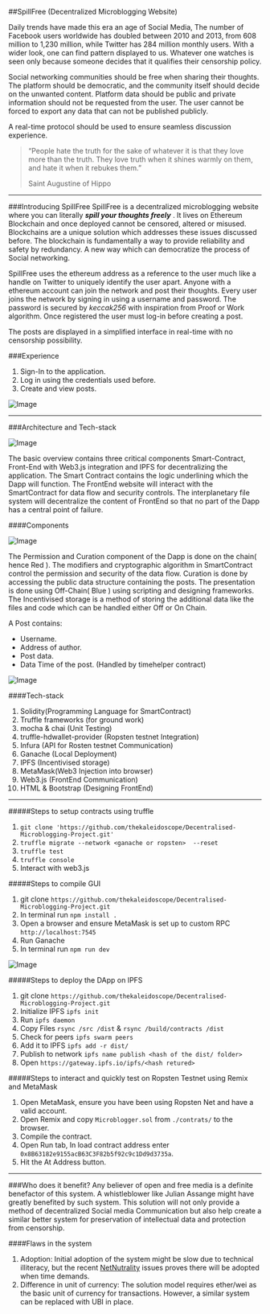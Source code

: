 ##SpillFree (Decentralized Microblogging Website)

Daily trends have made this era an age of Social Media, The number of Facebook users worldwide has doubled between 2010 and 2013, from 608 million to 1,230 million, while Twitter has 284 million monthly users. With a wider look, one can find pattern displayed to us. Whatever one watches is seen only because someone decides that it qualifies their censorship policy.

Social networking communities should be free when sharing their thoughts. The platform should be democratic, and the community itself should decide on the unwanted content. Platform data should be public and private information should not be requested from the user. The user cannot be forced to export any data that can not be published publicly.

A real-time protocol should be used to ensure seamless discussion experience.

>“People hate the truth for the sake of whatever it is that they love more than the truth. They love truth when it shines warmly on them, and hate it when it rebukes them.”
>
>Saint Augustine of Hippo

---

###Introducing SpillFree
SpillFree is a decentralized microblogging website where you can literally ***spill your thoughts freely*** . It lives on Ethereum Blockchain and once deployed cannot be censored, altered or misused. Blockchains are a unique solution which addresses these
issues discussed before. The blockchain is fundamentally a way to provide reliability and safety by redundancy. A new way which can democratize the process of Social networking.

SpillFree uses the ethereum address as a reference to the user much like a handle on Twitter to uniquely identify the user apart. Anyone with a ethereum account can join the network and post their thoughts. Every user joins the network by signing in using a username and password. The password is secured by *keccak256* with inspiration from Proof or Work algorithm. Once registered the user must log-in before creating a post.

The posts are displayed in a simplified interface in real-time with no censorship possibility.

###Experience
1. Sign-In to the application.
2. Log in using the credentials used before.
3. Create and view posts.

![Image](https://image.ibb.co/mnqTho/Tw7.png)

---

###Architecture and Tech-stack

![Image](https://image.ibb.co/c1dg2o/Overview.jpg)

The basic overview contains three critical components Smart-Contract, Front-End with Web3.js integration and IPFS for decentralizing the application. The Smart Contract contains the logic underlining which the Dapp will function. The FrontEnd website will interact with the SmartContract for data flow and security controls. The interplanetary file system will decentralize the content of FrontEnd so that no part of the Dapp has a central point of failure.

####Components

![Image](https://image.ibb.co/ehn8ho/Components.jpg)

The Permission and Curation component of the Dapp is done on the chain( hence Red ). The modifiers and cryptographic algorithm in SmartContract control the permission and security of the data flow. Curation is done by accessing the public data structure containing the posts. The presentation is done using Off-Chain( Blue ) using scripting and designing frameworks. The Incentivised storage is a method of storing the additional data like the files and code which can be handled either Off or On Chain.

A Post contains:
* Username.
* Address of author.
* Post data.
* Data Time of the post. (Handled by timehelper contract)

![Image](https://image.ibb.co/gRvsso/Tw8.png)


####Tech-stack
1. Solidity(Programming Language for SmartContract)
2. Truffle frameworks (for ground work)
3. mocha & chai (Unit Testing)
4. truffle-hdwallet-provider (Ropsten testnet Integration)
5. Infura (API for Rosten testnet Communication)
6. Ganache (Local Deployment)
7. IPFS (Incentivised storage)
8. MetaMask(Web3 Injection into browser)
9. Web3.js (FrontEnd Communication)
10. HTML & Bootstrap (Designing FrontEnd)

---
#####Steps to setup contracts using truffle
1. `git clone 'https://github.com/thekaleidoscope/Decentralised-Microblogging-Project.git' `
2. `truffle migrate --network <ganache or ropsten>  --reset`
3. `truffle test`
4. `truffle console`
5. Interact with web3.js

#####Steps to compile GUI
1. git clone `https://github.com/thekaleidoscope/Decentralised-Microblogging-Project.git`
2. In terminal run `npm install .`
3. Open a browser and ensure MetaMask is set up to custom RPC `http://localhost:7545`
4. Run Ganache
5. In terminal run `npm run dev`

![Image](https://image.ibb.co/dtgXso/Tw10.png)

#####Steps to deploy the DApp on IPFS
1.  git clone `https://github.com/thekaleidoscope/Decentralised-Microblogging-Project.git`
2. Initialize IPFS `ipfs init`
3. Run `ipfs daemon`
4. Copy Files `rsync /src /dist` & `rsync /build/contracts /dist`
5. Check for peers `ipfs swarm peers`
6. Add it to IPFS `ipfs add -r dist/ `
7. Publish to network `ipfs name publish <hash of the dist/ folder>`
8. Open `https://gateway.ipfs.io/ipfs/<hash retured>`

#####Steps to interact and quickly test on Ropsten Testnet using Remix and MetaMask
1. Open MetaMask, ensure you have been using Ropsten Net and have a valid account.
2. Open Remix and copy `Microblogger.sol` from `./contrats/` to the browser.
3. Compile the contract.
4. Open Run tab, In load contract address enter `0x8B63182e9155acB63C3F82b5f92c9c1Dd9d3735a`.
5. Hit the At Address button.

---
###Who does it benefit?
Any believer of open and free media is a  definite benefactor of this system. A whistleblower like Julian Assange might have greatly benefited by such system. This solution will not only provide a method of decentralized Social media Communication but also help create a similar better system for preservation of intellectual data and protection from censorship.

####Flaws in the system
1. Adoption: Initial adoption of the system might be slow due to technical illiteracy, but the recent [NetNutrality](https://www.itproportal.com/features/net-neutrality-decentralization-is-the-future-of-the-internet/) issues proves there will be adopted when time demands.
2. Difference in unit of currency: The solution model requires ether/wei as the basic unit of currency for transactions. However, a similar system can be replaced with UBI in place.
